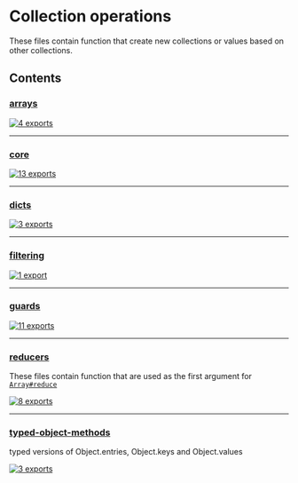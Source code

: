 # Collection operations

<!-- SUMMARY:START -->

These files contain function that create new collections or values based on other collections.

<!-- SUMMARY:END -->

## Contents

<!-- TOC:START -->
### [arrays](https://github.com/JanMalch/ts-experiments/blob/master/src/collections/operations/arrays.ts)

[![4 exports](https://img.shields.io/badge/exports-4-blue)](https://github.com/JanMalch/ts-experiments/blob/master/src/collections/operations/arrays.ts)

---

### [core](https://github.com/JanMalch/ts-experiments/blob/master/src/collections/operations/core.ts)

[![13 exports](https://img.shields.io/badge/exports-13-blue)](https://github.com/JanMalch/ts-experiments/blob/master/src/collections/operations/core.ts)

---

### [dicts](https://github.com/JanMalch/ts-experiments/blob/master/src/collections/operations/dicts.ts)

[![3 exports](https://img.shields.io/badge/exports-3-blue)](https://github.com/JanMalch/ts-experiments/blob/master/src/collections/operations/dicts.ts)

---

### [filtering](https://github.com/JanMalch/ts-experiments/blob/master/src/collections/operations/filtering.ts)

[![1 export](https://img.shields.io/badge/exports-1-blue)](https://github.com/JanMalch/ts-experiments/blob/master/src/collections/operations/filtering.ts)

---

### [guards](https://github.com/JanMalch/ts-experiments/blob/master/src/collections/operations/guards.ts)

[![11 exports](https://img.shields.io/badge/exports-11-blue)](https://github.com/JanMalch/ts-experiments/blob/master/src/collections/operations/guards.ts)

---

### [reducers](https://github.com/JanMalch/ts-experiments/tree/master/src/collections/operations/reducers/)

These files contain function that are used as the first argument for [`Array#reduce`](https://developer.mozilla.org/en-US/docs/Web/JavaScript/Reference/Global_Objects/Array/Reduce)

[![8 exports](https://img.shields.io/badge/exports-8-blue)](https://github.com/JanMalch/ts-experiments/tree/master/src/collections/operations/reducers/)

---

### [typed-object-methods](https://github.com/JanMalch/ts-experiments/blob/master/src/collections/operations/typed-object-methods.ts)

typed versions of Object.entries, Object.keys and Object.values

[![3 exports](https://img.shields.io/badge/exports-3-blue)](https://github.com/JanMalch/ts-experiments/blob/master/src/collections/operations/typed-object-methods.ts)
<!-- TOC:END -->
